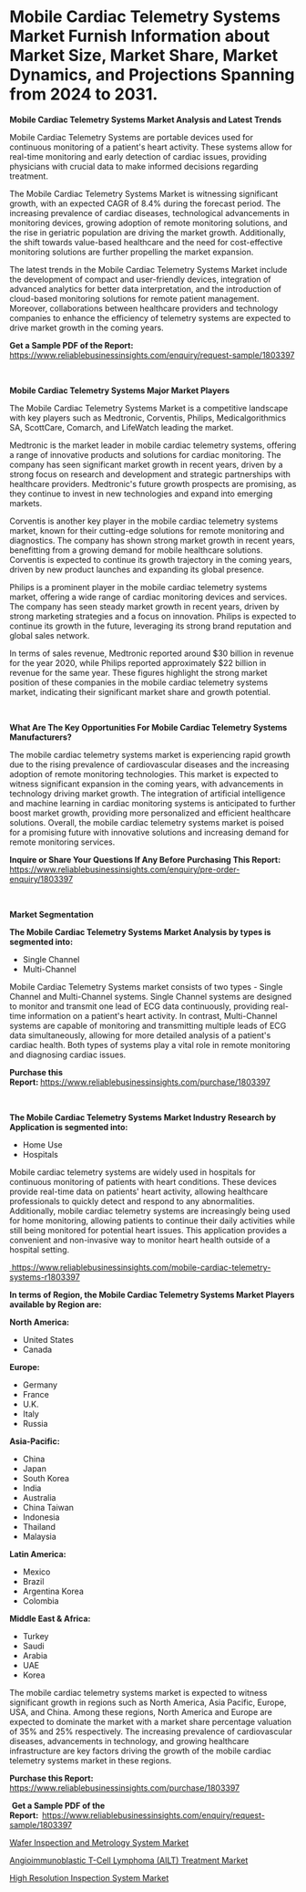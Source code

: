 <p><h1>Mobile Cardiac Telemetry Systems Market Furnish Information about Market Size, Market Share, Market Dynamics, and Projections Spanning from 2024 to 2031.</h1></p><p><strong>Mobile Cardiac Telemetry Systems Market Analysis and Latest Trends</strong></p>
<p><p>Mobile Cardiac Telemetry Systems are portable devices used for continuous monitoring of a patient's heart activity. These systems allow for real-time monitoring and early detection of cardiac issues, providing physicians with crucial data to make informed decisions regarding treatment.</p><p>The Mobile Cardiac Telemetry Systems Market is witnessing significant growth, with an expected CAGR of 8.4% during the forecast period. The increasing prevalence of cardiac diseases, technological advancements in monitoring devices, growing adoption of remote monitoring solutions, and the rise in geriatric population are driving the market growth. Additionally, the shift towards value-based healthcare and the need for cost-effective monitoring solutions are further propelling the market expansion.</p><p>The latest trends in the Mobile Cardiac Telemetry Systems Market include the development of compact and user-friendly devices, integration of advanced analytics for better data interpretation, and the introduction of cloud-based monitoring solutions for remote patient management. Moreover, collaborations between healthcare providers and technology companies to enhance the efficiency of telemetry systems are expected to drive market growth in the coming years.</p></p>
<p><strong>Get a Sample PDF of the Report:&nbsp;</strong> <a href="https://www.reliablebusinessinsights.com/enquiry/request-sample/1803397">https://www.reliablebusinessinsights.com/enquiry/request-sample/1803397</a></p>
<p>&nbsp;</p>
<p><strong>Mobile Cardiac Telemetry Systems Major Market Players</strong></p>
<p><p>The Mobile Cardiac Telemetry Systems Market is a competitive landscape with key players such as Medtronic, Corventis, Philips, Medicalgorithmics SA, ScottCare, Comarch, and LifeWatch leading the market. </p><p>Medtronic is the market leader in mobile cardiac telemetry systems, offering a range of innovative products and solutions for cardiac monitoring. The company has seen significant market growth in recent years, driven by a strong focus on research and development and strategic partnerships with healthcare providers. Medtronic's future growth prospects are promising, as they continue to invest in new technologies and expand into emerging markets.</p><p>Corventis is another key player in the mobile cardiac telemetry systems market, known for their cutting-edge solutions for remote monitoring and diagnostics. The company has shown strong market growth in recent years, benefitting from a growing demand for mobile healthcare solutions. Corventis is expected to continue its growth trajectory in the coming years, driven by new product launches and expanding its global presence.</p><p>Philips is a prominent player in the mobile cardiac telemetry systems market, offering a wide range of cardiac monitoring devices and services. The company has seen steady market growth in recent years, driven by strong marketing strategies and a focus on innovation. Philips is expected to continue its growth in the future, leveraging its strong brand reputation and global sales network.</p><p>In terms of sales revenue, Medtronic reported around $30 billion in revenue for the year 2020, while Philips reported approximately $22 billion in revenue for the same year. These figures highlight the strong market position of these companies in the mobile cardiac telemetry systems market, indicating their significant market share and growth potential.</p></p>
<p>&nbsp;</p>
<p><strong>What Are The Key Opportunities For Mobile Cardiac Telemetry Systems Manufacturers?</strong></p>
<p><p>The mobile cardiac telemetry systems market is experiencing rapid growth due to the rising prevalence of cardiovascular diseases and the increasing adoption of remote monitoring technologies. This market is expected to witness significant expansion in the coming years, with advancements in technology driving market growth. The integration of artificial intelligence and machine learning in cardiac monitoring systems is anticipated to further boost market growth, providing more personalized and efficient healthcare solutions. Overall, the mobile cardiac telemetry systems market is poised for a promising future with innovative solutions and increasing demand for remote monitoring services.</p></p>
<p><strong>Inquire or Share Your Questions If Any Before Purchasing This Report:</strong> <a href="https://www.reliablebusinessinsights.com/enquiry/pre-order-enquiry/1803397">https://www.reliablebusinessinsights.com/enquiry/pre-order-enquiry/1803397</a></p>
<p>&nbsp;</p>
<p><strong>Market Segmentation</strong></p>
<p><strong>The Mobile Cardiac Telemetry Systems Market Analysis by types is segmented into:</strong></p>
<p><ul><li>Single Channel</li><li>Multi-Channel</li></ul></p>
<p><p>Mobile Cardiac Telemetry Systems market consists of two types - Single Channel and Multi-Channel systems. Single Channel systems are designed to monitor and transmit one lead of ECG data continuously, providing real-time information on a patient's heart activity. In contrast, Multi-Channel systems are capable of monitoring and transmitting multiple leads of ECG data simultaneously, allowing for more detailed analysis of a patient's cardiac health. Both types of systems play a vital role in remote monitoring and diagnosing cardiac issues.</p></p>
<p><strong>Purchase this Report:&nbsp;</strong><a href="https://www.reliablebusinessinsights.com/purchase/1803397">https://www.reliablebusinessinsights.com/purchase/1803397</a></p>
<p>&nbsp;</p>
<p><strong>The Mobile Cardiac Telemetry Systems Market Industry Research by Application is segmented into:</strong></p>
<p><ul><li>Home Use</li><li>Hospitals</li></ul></p>
<p><p>Mobile cardiac telemetry systems are widely used in hospitals for continuous monitoring of patients with heart conditions. These devices provide real-time data on patients' heart activity, allowing healthcare professionals to quickly detect and respond to any abnormalities. Additionally, mobile cardiac telemetry systems are increasingly being used for home monitoring, allowing patients to continue their daily activities while still being monitored for potential heart issues. This application provides a convenient and non-invasive way to monitor heart health outside of a hospital setting.</p></p>
<p><a href="https://www.reliablebusinessinsights.com/mobile-cardiac-telemetry-systems-r1803397">&nbsp;https://www.reliablebusinessinsights.com/mobile-cardiac-telemetry-systems-r1803397</a></p>
<p><strong>In terms of Region, the Mobile Cardiac Telemetry Systems Market Players available by Region are:</strong></p>
<p>
    <p> <strong> North America: </strong>
        <ul>
            <li>United States</li>
            <li>Canada</li>
        </ul>
        </p> 
    <p> <strong> Europe: </strong>
        <ul>
            <li>Germany</li>
            <li>France</li>
            <li>U.K.</li>
            <li>Italy</li>
            <li>Russia</li>
        </ul>
        </p> 
    <p> <strong> Asia-Pacific: </strong>
        <ul>
            <li>China</li>
            <li>Japan</li>
            <li>South Korea</li>
            <li>India</li>
            <li>Australia</li>
            <li>China Taiwan</li>
            <li>Indonesia</li>
            <li>Thailand</li>
            <li>Malaysia</li>
        </ul>
        </p> 
    <p> <strong> Latin America: </strong>
        <ul>
            <li>Mexico</li>
            <li>Brazil</li>
            <li>Argentina Korea</li>
            <li>Colombia</li>
        </ul>
        </p> 
    <p> <strong> Middle East & Africa: </strong>
        <ul>
            <li>Turkey</li>
            <li>Saudi</li>
            <li>Arabia</li>
            <li>UAE</li>
            <li>Korea</li>
        </ul>
    </p>
    </p>
<p><p>The mobile cardiac telemetry systems market is expected to witness significant growth in regions such as North America, Asia Pacific, Europe, USA, and China. Among these regions, North America and Europe are expected to dominate the market with a market share percentage valuation of 35% and 25% respectively. The increasing prevalence of cardiovascular diseases, advancements in technology, and growing healthcare infrastructure are key factors driving the growth of the mobile cardiac telemetry systems market in these regions.</p></p>
<p><strong>Purchase this Report: </strong><a href="https://www.reliablebusinessinsights.com/purchase/1803397">https://www.reliablebusinessinsights.com/purchase/1803397</a></p>
<p>&nbsp;<strong>Get a Sample PDF of the Report:&nbsp;&nbsp;</strong><a href="https://www.reliablebusinessinsights.com/enquiry/request-sample/1803397">https://www.reliablebusinessinsights.com/enquiry/request-sample/1803397</a></p>
<p><strong></strong></p>
<p><p><a href="https://github.com/santosh758595/Market-Research-Report-List-5/blob/main/wafer-inspection-and-metrology-system-market.md">Wafer Inspection and Metrology System Market</a></p><p><a href="https://view.publitas.com/reportprime-1/angioimmunoblastic-t-cell-lymphoma-ailt-treatment-market-forecast-global-market-trends-and-analysis-from-2024-to-2031-covered-in-170-pages/">Angioimmunoblastic T-Cell Lymphoma (AILT) Treatment Market</a></p><p><a href="https://github.com/faisalayoob601/Market-Research-Report-List-1/blob/main/high-resolution-inspection-system-market.md">High Resolution Inspection System Market</a></p></p>